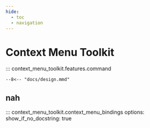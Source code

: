 ```yaml
---
hide:
  - toc
  - navigation
---
```

# Context Menu Toolkit

::: context_menu_toolkit.features.command

```mermaid
--8<-- "docs/design.mmd"
```

## nah
::: context_menu_toolkit.context_menu_bindings
    options:
        show_if_no_docstring: true

